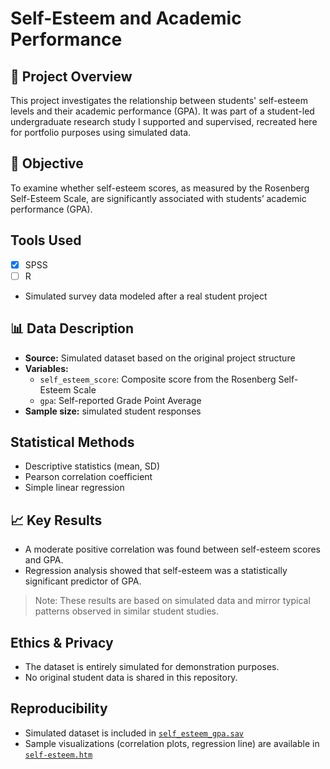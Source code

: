 # Self-Esteem and Academic Performance

## 📌 Project Overview
This project investigates the relationship between students' self-esteem levels and their academic performance (GPA). It was part of a student-led undergraduate research study I supported and supervised, recreated here for portfolio purposes using simulated data.

## 🎯 Objective
To examine whether self-esteem scores, as measured by the Rosenberg Self-Esteem Scale, are significantly associated with students’ academic performance (GPA).

##  Tools Used
- [x] SPSS  
- [ ] R  
- Simulated survey data modeled after a real student project

## 📊 Data Description
- **Source:** Simulated dataset based on the original project structure
- **Variables:**
  - `self_esteem_score`: Composite score from the Rosenberg Self-Esteem Scale
  - `gpa`: Self-reported Grade Point Average
- **Sample size:**  simulated student responses

##  Statistical Methods
- Descriptive statistics (mean, SD)
- Pearson correlation coefficient
- Simple linear regression

## 📈 Key Results
- A moderate positive correlation was found between self-esteem scores and GPA.
- Regression analysis showed that self-esteem was a statistically significant predictor of GPA.

> Note: These results are based on simulated data and mirror typical patterns observed in similar student studies.

##  Ethics & Privacy
- The dataset is entirely simulated for demonstration purposes.
- No original student data is shared in this repository.

##  Reproducibility
- Simulated dataset is included in [`self_esteem_gpa.sav`](https://github.com/RoniF-pixel/Student-Projects-Portfolio/blob/main/self-esteem-academic-performance/self-esteem.sav)
- Sample visualizations (correlation plots, regression line) are available in [`self-esteem.htm`](https://github.com/RoniF-pixel/Student-Projects-Portfolio/blob/main/self-esteem-academic-performance/self-esteem.htm)

